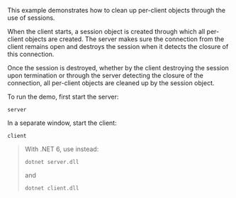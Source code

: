 This example demonstrates how to clean up per-client objects through
the use of sessions.

When the client starts, a session object is created through which all
per-client objects are created. The server makes sure the connection
from the client remains open and destroys the session when it detects
the closure of this connection.

Once the session is destroyed, whether by the client destroying the
session upon termination or through the server detecting the closure
of the connection, all per-client objects are cleaned up by the
session object.

To run the demo, first start the server:
```
server
```
In a separate window, start the client:
```
client
```

> With .NET 6, use instead:
> ```
> dotnet server.dll
> ```
> and
> ```
> dotnet client.dll
> ```
